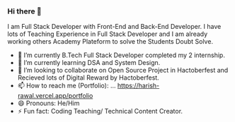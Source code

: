 ### Hi there 👋

I am Full Stack Developer with Front-End and Back-End Developer. I have lots of Teaching Experience in Full Stack Developer and I am already working others Academy Plateform to solve the Students Doubt Solve.

- 🔭 I’m currently B.Tech Full Stack Developer completed my 2 internship.
- 🌱 I’m currently learning DSA and System Design.
- 👯 I’m looking to collaborate on Open Source Project in Hactoberfest and Recieved lots of Digital Reward by Hactoberfest.
- 📫 How to reach me (Portfolio): ... https://harish-rawal.vercel.app/portfolio
- 😄 Pronouns: He/Him
- ⚡ Fun fact: Coding Teaching/ Technical Content Creator.

